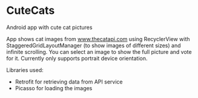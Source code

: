 # CuteCats

Android app with cute cat pictures

App shows cat images from www.thecatapi.com using RecyclerView with StaggeredGridLayoutManager (to show images of different sizes) and infinite scrolling. You can select an image to
show the full picture and vote for it. Currently only supports portrait device orientation.

Libraries used:

* Retrofit for retrieving data from API service
* Picasso for loading the images


